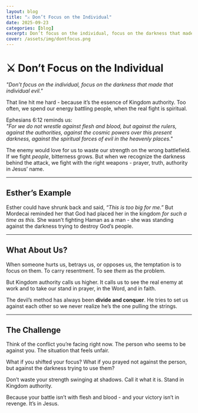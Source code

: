 ```yaml
---
layout: blog
title: "⚔️ Don’t Focus on the Individual"
date: 2025-09-23
categories: [blog]
excerpt: Don’t focus on the individual, focus on the darkness that made that individual evil.
cover: /assets/img/dontfocus.png
---
```

# ⚔️ Don’t Focus on the Individual  

*"Don’t focus on the individual, focus on the darkness that made that individual evil."*  

That line hit me hard - because it’s the essence of Kingdom authority. Too often, we spend our energy battling people, when the real fight is spiritual.  

Ephesians 6:12 reminds us:  
*"For we do not wrestle against flesh and blood, but against the rulers, against the authorities, against the cosmic powers over this present darkness, against the spiritual forces of evil in the heavenly places."*  

The enemy would love for us to waste our strength on the wrong battlefield. If we fight *people*, bitterness grows. But when we recognize the darkness behind the attack, we fight with the right weapons - prayer, truth, authority in Jesus’ name.  

---

## Esther’s Example  

Esther could have shrunk back and said, *“This is too big for me.”* But Mordecai reminded her that God had placed her in the kingdom *for such a time as this.* She wasn’t fighting Haman as a man - she was standing against the darkness trying to destroy God’s people.  

---

## What About Us?  

When someone hurts us, betrays us, or opposes us, the temptation is to focus on them. To carry resentment. To see *them* as the problem.  

But Kingdom authority calls us higher. It calls us to see the real enemy at work and to take our stand in prayer, in the Word, and in faith.  

The devil’s method has always been **divide and conquer**. He tries to set us against each other so we never realize he’s the one pulling the strings.  

---

## The Challenge  

Think of the conflict you’re facing right now. The person who seems to be against you. The situation that feels unfair.  

What if you shifted your focus? What if you prayed not against the person, but against the darkness trying to use them?  

Don’t waste your strength swinging at shadows. Call it what it is. Stand in Kingdom authority.  

Because your battle isn’t with flesh and blood - and your victory isn’t in revenge. It’s in Jesus.  
